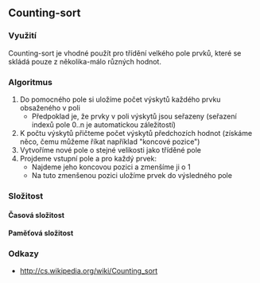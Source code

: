 ## Counting-sort
### Využití
Counting-sort je vhodné použít pro třídění velkého pole prvků, které se skládá pouze z několika-málo různých hodnot.

### Algoritmus
1. Do pomocného pole si uložíme počet výskytů každého prvku obsaženého v poli
	- Předpoklad je, že prvky v poli výskytů jsou seřazeny (seřazení indexů pole 0..n je automatickou záležitostí)
2. K počtu výskytů přičteme počet výskytů předchozích hodnot (získáme něco, čemu můžeme říkat například "koncové pozice")
3. Vytvoříme nové pole o stejné velikosti jako tříděné pole
4. Projdeme vstupní pole a pro každý prvek:
	- Najdeme jeho koncovou pozici a zmenšíme ji o 1
	- Na tuto zmenšenou pozici uložíme prvek do výsledného pole

### Složitost
#### Časová složitost
#### Paměťová složitost
### Odkazy
- http://cs.wikipedia.org/wiki/Counting_sort
